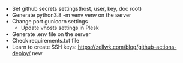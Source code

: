 - Set github secrets settings(host, user, key, doc root)
- Generate python3.8 -m venv venv on the server
- Change port gunicorn settings
  - Update vhosts settings in Plesk
- Generate .env file on the server
- Check requirements.txt file
- Learn to create SSH keys: https://zellwk.com/blog/github-actions-deploy/
new
